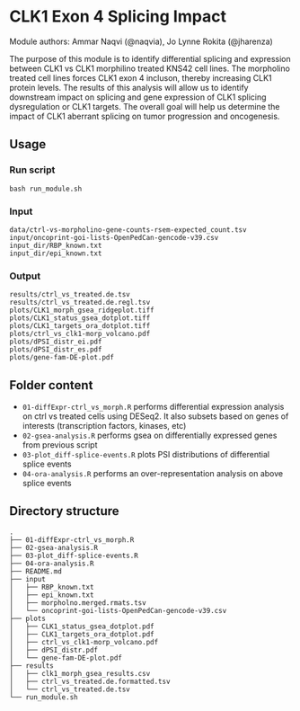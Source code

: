 # CLK1 Exon 4 Splicing Impact

Module authors: Ammar Naqvi (@naqvia), Jo Lynne Rokita (@jharenza)

The purpose of this module is to identify differential splicing and expression between CLK1 vs CLK1 morphilino treated KNS42 cell lines. The morpholino treated cell lines forces CLK1 exon 4 incluson, thereby increasing CLK1 protein levels. The results of this analysis will allow us to identify downstream impact on splicing and gene expression of CLK1 splicing dysregulation or CLK1 targets. The overall goal will help us determine the impact of CLK1 aberrant splicing on tumor progression and oncogenesis.



## Usage
### Run script
```
bash run_module.sh
```

### Input
```
data/ctrl-vs-morpholino-gene-counts-rsem-expected_count.tsv
input/oncoprint-goi-lists-OpenPedCan-gencode-v39.csv
input_dir/RBP_known.txt
input_dir/epi_known.txt
```

### Output
```
results/ctrl_vs_treated.de.tsv
results/ctrl_vs_treated.de.regl.tsv
plots/CLK1_morph_gsea_ridgeplot.tiff
plots/CLK1_status_gsea_dotplot.tiff
plots/CLK1_targets_ora_dotplot.tiff
plots/ctrl_vs_clk1-morp_volcano.pdf
plots/dPSI_distr_ei.pdf
plots/dPSI_distr_es.pdf
plots/gene-fam-DE-plot.pdf
```

## Folder content
* `01-diffExpr-ctrl_vs_morph.R` performs differential expression analysis on ctrl vs treated cells using DESeq2. It also subsets based on genes of interests (transcription factors, kinases, etc)
* `02-gsea-analysis.R` performs gsea on differentially expressed genes from previous script
* `03-plot_diff-splice-events.R` plots PSI distributions of differential splice events
* `04-ora-analysis.R` performs an over-representation analysis on above splice events

## Directory structure
```
.
├── 01-diffExpr-ctrl_vs_morph.R
├── 02-gsea-analysis.R
├── 03-plot_diff-splice-events.R
├── 04-ora-analysis.R
├── README.md
├── input
│   ├── RBP_known.txt
│   ├── epi_known.txt
│   ├── morpholno.merged.rmats.tsv
│   └── oncoprint-goi-lists-OpenPedCan-gencode-v39.csv
├── plots
│   ├── CLK1_status_gsea_dotplot.pdf
│   ├── CLK1_targets_ora_dotplot.pdf
│   ├── ctrl_vs_clk1-morp_volcano.pdf
│   ├── dPSI_distr.pdf
│   └── gene-fam-DE-plot.pdf
├── results
│   ├── clk1_morph_gsea_results.csv
│   ├── ctrl_vs_treated.de.formatted.tsv
│   └── ctrl_vs_treated.de.tsv
└── run_module.sh
```
